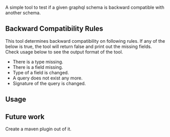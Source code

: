 A simple tool to test if a given graphql schema is backward compatible with another schema.

## Backward Compatibility Rules
This tool determines backward compatibility on following rules. If any of the below is true, the tool will return false
and print out the missing fields. Check usage below to see the output format of the tool.
* There is a type missing.
* There is a field missing.
* Type of a field is changed.
* A query does not exist any more.
* Signature of the query is changed. 

## Usage


## Future work
Create a maven plugin out of it.
